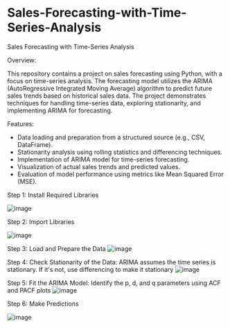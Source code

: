 # Sales-Forecasting-with-Time-Series-Analysis
Sales Forecasting with Time-Series Analysis

Overview:

This repository contains a project on sales forecasting using Python, with a focus on time-series analysis. The forecasting model utilizes the ARIMA (AutoRegressive Integrated Moving Average) algorithm to predict future sales trends based on historical sales data. The project demonstrates techniques for handling time-series data, exploring stationarity, and implementing ARIMA for forecasting.

Features:

- Data loading and preparation from a structured source (e.g., CSV, DataFrame).
- Stationarity analysis using rolling statistics and differencing techniques.
- Implementation of ARIMA model for time-series forecasting.
- Visualization of actual sales trends and predicted values.
- Evaluation of model performance using metrics like Mean Squared Error (MSE).

Step 1: Install Required Libraries

![image](https://github.com/user-attachments/assets/ce353cd9-cddb-40eb-a8c2-8626602ca4a1)

Step 2: Import Libraries

![image](https://github.com/user-attachments/assets/9b3bda8f-2b12-4e03-944b-8a71af106e0b)

Step 3: Load and Prepare the Data
![image](https://github.com/user-attachments/assets/ca119fd8-1b85-42ba-8c95-8e6598b915a0)

Step 4: Check Stationarity of the Data: ARIMA assumes the time series is stationary. If it's not, use differencing to make it stationary
![image](https://github.com/user-attachments/assets/66e8615c-0782-4a4c-9685-68839ae876e5)

Step 5: Fit the ARIMA Model: Identify the p, d, and q parameters using ACF and PACF plots
![image](https://github.com/user-attachments/assets/161743e3-685c-423e-8557-26c9298063a9)

Step 6: Make Predictions

![image](https://github.com/user-attachments/assets/107f9ff3-c9f8-4a2b-830e-7eabfb116e40)
